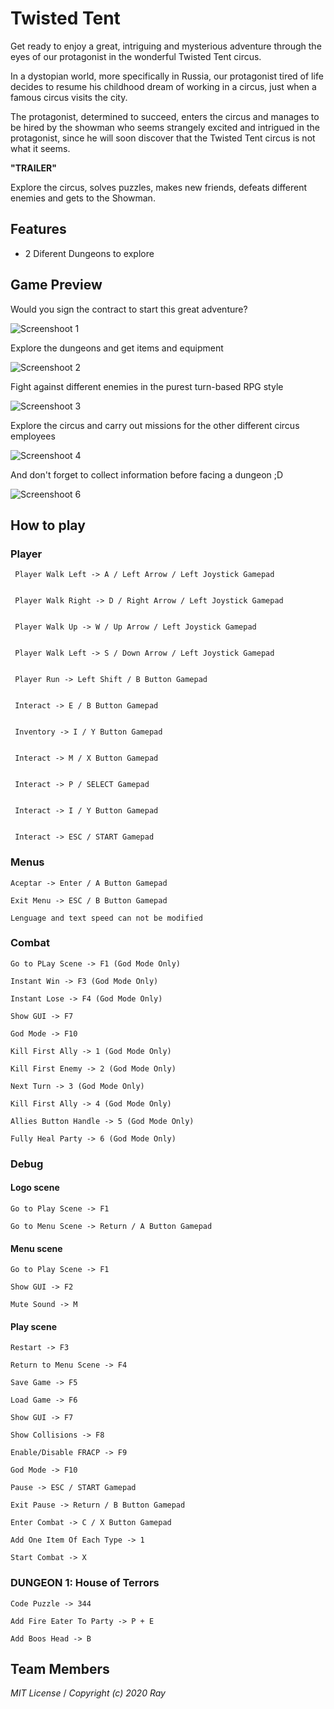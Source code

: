 # Twisted Tent

Get ready to enjoy a great, intriguing and mysterious adventure through the eyes of our protagonist in the wonderful Twisted Tent circus.

In a dystopian world, more specifically in Russia, our protagonist tired of life decides to resume his childhood dream of working in a circus, just when a famous circus visits the city.

The protagonist, determined to succeed, enters the circus and manages to be hired by the showman who seems strangely excited and intrigued in the protagonist, since he will soon discover that the Twisted Tent circus is not what it seems.

**"TRAILER"**

Explore the circus, solves puzzles, makes new friends, defeats different enemies and gets to the Showman.

## Features

* 2 Diferent Dungeons to explore

## Game Preview

Would you sign the contract to start this great adventure?

![Screenshoot 1](https://github.com/lSara-MM/Project-II-RPG/assets/99950345/51c45c75-7917-4a2c-91b5-b92f70e3f668)


Explore the dungeons and get items and equipment

![Screenshoot 2](https://github.com/lSara-MM/Project-II-RPG/assets/99950345/60400f6c-1c0d-4619-b428-e945fb96fea2)

Fight against different enemies in the purest turn-based RPG style

![Screenshoot 3](https://github.com/lSara-MM/Project-II-RPG/assets/99950345/0ed033c1-b9ed-4c80-898c-64fab6bfbf94)

Explore the circus and carry out missions for the other different circus employees

![Screenshoot 4](https://github.com/lSara-MM/Project-II-RPG/assets/99950345/8fb6cc3d-3bff-4d2f-9bdd-b384c607a1b3)

And don't forget to collect information before facing a dungeon ;D

![Screenshoot 6](https://github.com/lSara-MM/Project-II-RPG/assets/99950345/15ee7282-16a9-4746-95b0-904f3fe38358)

## How to play
### Player

     Player Walk Left -> A / Left Arrow / Left Joystick Gamepad


   	 Player Walk Right -> D / Right Arrow / Left Joystick Gamepad


     Player Walk Up -> W / Up Arrow / Left Joystick Gamepad


   	 Player Walk Left -> S / Down Arrow / Left Joystick Gamepad


   	 Player Run -> Left Shift / B Button Gamepad


     Interact -> E / B Button Gamepad


   	 Inventory -> I / Y Button Gamepad


   	 Interact -> M / X Button Gamepad


   	 Interact -> P / SELECT Gamepad


   	 Interact -> I / Y Button Gamepad


     Interact -> ESC / START Gamepad

### Menus

    Aceptar -> Enter / A Button Gamepad

    Exit Menu -> ESC / B Button Gamepad

    Lenguage and text speed can not be modified

### Combat

    Go to PLay Scene -> F1 (God Mode Only)

    Instant Win -> F3 (God Mode Only)

    Instant Lose -> F4 (God Mode Only)

    Show GUI -> F7

    God Mode -> F10

    Kill First Ally -> 1 (God Mode Only)

    Kill First Enemy -> 2 (God Mode Only)

    Next Turn -> 3 (God Mode Only)

    Kill First Ally -> 4 (God Mode Only)

    Allies Button Handle -> 5 (God Mode Only)

    Fully Heal Party -> 6 (God Mode Only)

### Debug

#### Logo scene

    Go to Play Scene -> F1

    Go to Menu Scene -> Return / A Button Gamepad

#### Menu scene

    Go to Play Scene -> F1

    Show GUI -> F2

    Mute Sound -> M

#### Play scene

    Restart -> F3

    Return to Menu Scene -> F4

    Save Game -> F5

    Load Game -> F6

    Show GUI -> F7

    Show Collisions -> F8

    Enable/Disable FRACP -> F9

    God Mode -> F10

    Pause -> ESC / START Gamepad

    Exit Pause -> Return / B Button Gamepad

    Enter Combat -> C / X Button Gamepad

    Add One Item Of Each Type -> 1

    Start Combat -> X

### DUNGEON 1: House of Terrors

    Code Puzzle -> 344

    Add Fire Eater To Party -> P + E

    Add Boos Head -> B

## Team Members


_MIT License_ / _Copyright (c) 2020 Ray_


